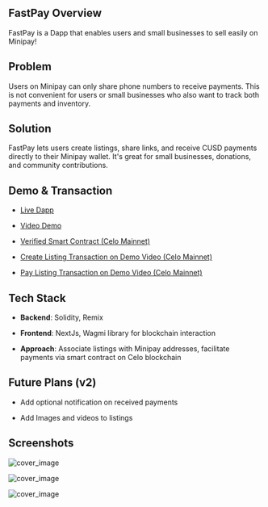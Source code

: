 ## FastPay Overview

FastPay is a Dapp that enables users and small businesses to sell easily on Minipay!

## Problem

Users on Minipay can only share phone numbers to receive payments. This is not convenient for users or small businesses who also want to track both payments and inventory.

## Solution

FastPay lets users create listings, share links, and receive CUSD payments directly to their Minipay wallet. It's great for small businesses, donations, and community contributions.

## Demo & Transaction

- [Live Dapp](https://fstpay-mini.vercel.app)

- [Video Demo](https://youtu.be/UOVAbRmnUiI)

- [Verified Smart Contract (Celo Mainnet)](https://celoscan.io/address/0x8Bf6608bF8E1E86c3004E3829D2D488503ED1985)

- [Create Listing Transaction on Demo Video (Celo Mainnet)](https://celoscan.io/tx/0xdaae10f46a06ec1252ca577d32df761dd6270152d82fded614090c32ae8e8350)

- [Pay Listing Transaction on Demo Video (Celo Mainnet)](https://celoscan.io/tx/0xa6d3be34655d696ce9ce1ba59ecf89639b0f0666fbd230fc6dc58d8b51bcd381)

## Tech Stack

- **Backend**: Solidity, Remix

- **Frontend**: NextJs, Wagmi library for blockchain interaction

- **Approach**: Associate listings with Minipay addresses, facilitate payments via smart contract on Celo blockchain

## Future Plans (v2)

- Add optional notification on received payments

- Add Images and videos to listings

## Screenshots

![cover_image](https://fstpay-mini.vercel.app/img/3.JPG)

![cover_image](https://fstpay-mini.vercel.app/img/1.JPG)

![cover_image](https://fstpay-mini.vercel.app//img/2.JPG)
